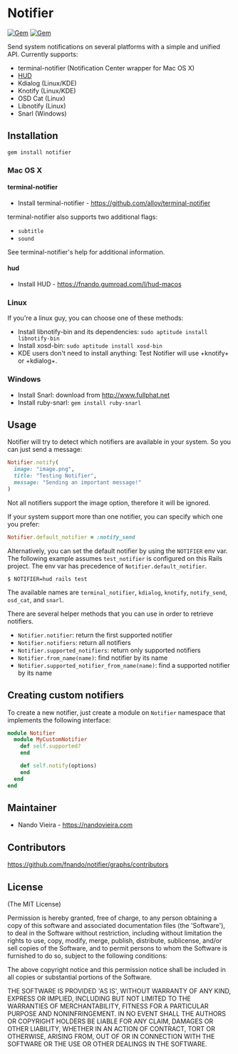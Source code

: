 # Notifier

[![Gem](https://img.shields.io/gem/v/notifier.svg)](https://rubygems.org/gems/notifier)
[![Gem](https://img.shields.io/gem/dt/notifier.svg)](https://rubygems.org/gems/notifier)

Send system notifications on several platforms with a simple and unified API.
Currently supports:

- terminal-notifier (Notification Center wrapper for Mac OS X)
- [HUD](https://fnando.gumroad.com/l/hud-macos)
- Kdialog (Linux/KDE)
- Knotify (Linux/KDE)
- OSD Cat (Linux)
- Libnotify (Linux)
- Snarl (Windows)

## Installation

    gem install notifier

### Mac OS X

#### terminal-notifier

- Install terminal-notifier - https://github.com/alloy/terminal-notifier

terminal-notifier also supports two additional flags:

- `subtitle`
- `sound`

See terminal-notifier's help for additional information.

#### hud

- Install HUD - https://fnando.gumroad.com/l/hud-macos

### Linux

If you're a linux guy, you can choose one of these methods:

- Install libnotify-bin and its dependencies:
  `sudo aptitude install libnotify-bin`
- Install xosd-bin: `sudo aptitude install xosd-bin`
- KDE users don't need to install anything: Test Notifier will use +knotify+ or
  +kdialog+.

### Windows

- Install Snarl: download from http://www.fullphat.net
- Install ruby-snarl: `gem install ruby-snarl`

## Usage

Notifier will try to detect which notifiers are available in your system. So you
can just send a message:

```ruby
Notifier.notify(
  image: "image.png",
  title: "Testing Notifier",
  message: "Sending an important message!"
)
```

Not all notifiers support the image option, therefore it will be ignored.

If your system support more than one notifier, you can specify which one you
prefer:

```ruby
Notifier.default_notifier = :notify_send
```

Alternatively, you can set the default notifier by using the `NOTIFIER` env var.
The following example assumes `test_notifier` is configured on this Rails
project. The env var has precedence of `Notifier.default_notifier`.

```console
$ NOTIFIER=hud rails test
```

The available names are `terminal_notifier`, `kdialog`, `knotify`,
`notify_send`, `osd_cat`, and `snarl`.

There are several helper methods that you can use in order to retrieve
notifiers.

- `Notifier.notifier`: return the first supported notifier
- `Notifier.notifiers`: return all notifiers
- `Notifier.supported_notifiers`: return only supported notifiers
- `Notifier.from_name(name)`: find notifier by its name
- `Notifier.supported_notifier_from_name(name)`: find a supported notifier by
  its name

## Creating custom notifiers

To create a new notifier, just create a module on `Notifier` namespace that
implements the following interface:

```ruby
module Notifier
  module MyCustomNotifier
    def self.supported?
    end

    def self.notify(options)
    end
  end
end
```

## Maintainer

- Nando Vieira - https://nandovieira.com

## Contributors

https://github.com/fnando/notifier/graphs/contributors

## License

(The MIT License)

Permission is hereby granted, free of charge, to any person obtaining a copy of
this software and associated documentation files (the 'Software'), to deal in
the Software without restriction, including without limitation the rights to
use, copy, modify, merge, publish, distribute, sublicense, and/or sell copies of
the Software, and to permit persons to whom the Software is furnished to do so,
subject to the following conditions:

The above copyright notice and this permission notice shall be included in all
copies or substantial portions of the Software.

THE SOFTWARE IS PROVIDED 'AS IS', WITHOUT WARRANTY OF ANY KIND, EXPRESS OR
IMPLIED, INCLUDING BUT NOT LIMITED TO THE WARRANTIES OF MERCHANTABILITY, FITNESS
FOR A PARTICULAR PURPOSE AND NONINFRINGEMENT. IN NO EVENT SHALL THE AUTHORS OR
COPYRIGHT HOLDERS BE LIABLE FOR ANY CLAIM, DAMAGES OR OTHER LIABILITY, WHETHER
IN AN ACTION OF CONTRACT, TORT OR OTHERWISE, ARISING FROM, OUT OF OR IN
CONNECTION WITH THE SOFTWARE OR THE USE OR OTHER DEALINGS IN THE SOFTWARE.
